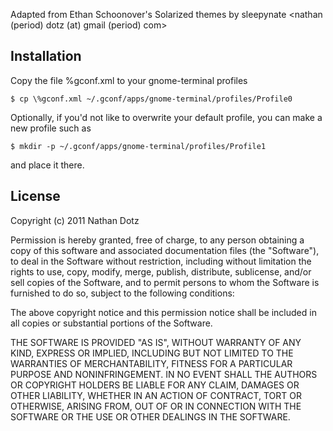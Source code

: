 Adapted from Ethan Schoonover's Solarized themes
by sleepynate <nathan (period) dotz (at) gmail (period) com>


Installation
------------
Copy the file %gconf.xml to your gnome-terminal profiles

    $ cp \%gconf.xml ~/.gconf/apps/gnome-terminal/profiles/Profile0

Optionally, if you'd not like to overwrite your default profile, you can make
a new profile such as

	$ mkdir -p ~/.gconf/apps/gnome-terminal/profiles/Profile1

and place it there.

License
-------
Copyright (c) 2011 Nathan Dotz

Permission is hereby granted, free of charge, to any person obtaining a copy
of this software and associated documentation files (the "Software"), to deal
in the Software without restriction, including without limitation the rights
to use, copy, modify, merge, publish, distribute, sublicense, and/or sell
copies of the Software, and to permit persons to whom the Software is
furnished to do so, subject to the following conditions:

The above copyright notice and this permission notice shall be included in
all copies or substantial portions of the Software.

THE SOFTWARE IS PROVIDED "AS IS", WITHOUT WARRANTY OF ANY KIND, EXPRESS OR
IMPLIED, INCLUDING BUT NOT LIMITED TO THE WARRANTIES OF MERCHANTABILITY,
FITNESS FOR A PARTICULAR PURPOSE AND NONINFRINGEMENT. IN NO EVENT SHALL THE
AUTHORS OR COPYRIGHT HOLDERS BE LIABLE FOR ANY CLAIM, DAMAGES OR OTHER
LIABILITY, WHETHER IN AN ACTION OF CONTRACT, TORT OR OTHERWISE, ARISING FROM,
OUT OF OR IN CONNECTION WITH THE SOFTWARE OR THE USE OR OTHER DEALINGS IN
THE SOFTWARE.

